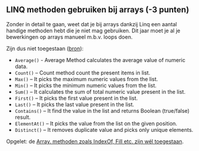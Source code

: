 ##	LINQ methoden gebruiken bij arrays (-3 punten)

Zonder in detail te gaan, weet dat je bij arrays dankzij Linq een aantal handige methoden hebt die je niet mag gebruiken. Dit jaar moet je al je bewerkingen op arrays manueel m.b.v. loops doen.

Zijn dus niet toegestaan ([bron](https://www.completecsharptutorial.com/linqtutorial/linq-average-count-max-sum-first-contains-elementat-distinct-example-csharp.php#:~:text=Average()%20%2D%20Average%20Method%20calculates,numeric%20values%20from%20the%20list)):

* ``Average()`` - Average Method calculates the average value of numeric data.
* ``Count()`` – Count method count the present items in list.
* ``Max()`` – It picks the maximum numeric values from the list.
* ``Min()`` – It picks the minimum numeric values from the list.
* ``Sum()`` – It calculates the sum of total numeric value present in the list.
* ``First()`` – It picks the first value present in the list.
* ``Last()`` – It picks the last value present in the list.
* ``Contains()`` – It find the value in the list and returns Boolean (true/false) result.
* ``ElementAt()`` – It picks the value from the list on the given position.
* ``Distinct()`` – It removes duplicate value and picks only unique elements.

Opgelet: de [Array. methoden zoals IndexOf, Fill etc. zijn wél toegestaan](https://learn.microsoft.com/en-us/dotnet/api/system.array?view=net-8.0).